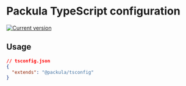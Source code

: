 # Packula TypeScript configuration

[![Current version][badge-version-image]][badge-version-link]

[badge-version-image]: https://img.shields.io/npm/v/@packula/tsconfig?label=%40packula%2Ftsconfig&logo=npm&style=for-the-badge
[badge-version-link]: https://npmjs.com/package/@packula/tsconfig

## Usage

```json
// tsconfig.json
{
  "extends": "@packula/tsconfig"
}
```
